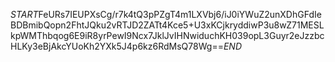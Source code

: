 $START$FeURs7IEUPXsCg/r7k4tQ3pPZgT4m1LXVbj6/iJ0iYWuZ2unXDhGFdIeBDBmibQopn2FhtJQku2vRTJD2ZATt4Kce5+U3xKCjkryddiwP3u8wZ71MESLkpWMThbqog6E9iR8yrPewI9Ncx7JklJvIHNwiduchKH039opL3Guyr2eJzzbcHLKy3eBjAkcYUoKh2YXk5J4p6kz6RdMsQ78Wg==$END$